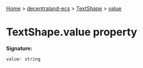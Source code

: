 [Home](./index) &gt; [decentraland-ecs](./decentraland-ecs.md) &gt; [TextShape](./decentraland-ecs.textshape.md) &gt; [value](./decentraland-ecs.textshape.value.md)

# TextShape.value property


**Signature:**
```javascript
value: string
```
